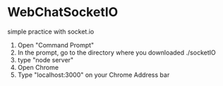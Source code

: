 # WebChatSocketIO
simple practice with socket.io

1. Open "Command Prompt"
2. In the prompt, go to the directory where you downloaded  ./socketIO
3. type "node server"
4. Open Chrome
5. Type "localhost:3000" on your Chrome Address bar
